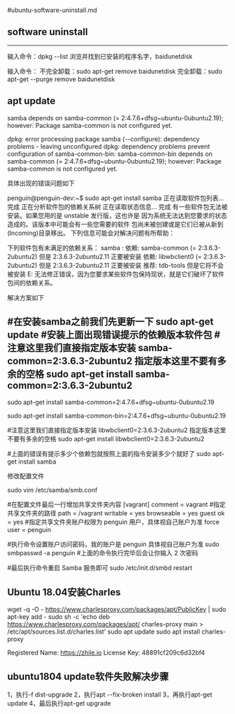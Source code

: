 #ubuntu-software-uninstall.md

## software uninstall
----
输入命令：dpkg --list 浏览并找到已安装的程序名字，baidunetdisk

输入命令：
不完全卸载：sudo apt-get remove baidunetdisk
完全卸载：sudo apt-get --purge remove baidunetdisk




## apt update

samba depends on samba-common (= 2:4.7.6+dfsg~ubuntu-0ubuntu2.19); however:
 Package samba-common is not configured yet.

 dpkg: error processing package samba (--configure):
 dependency problems - leaving unconfigured
 dpkg: dependency problems prevent configuration of samba-common-bin:
 samba-common-bin depends on samba-common (= 2:4.7.6+dfsg~ubuntu-0ubuntu2.19); however:
 Package samba-common is not configured yet.



具体出现的错误问题如下

penguin@penguin-dev:~$ sudo apt-get install samba
正在读取软件包列表... 完成
正在分析软件包的依赖关系树
正在读取状态信息... 完成
有一些软件包无法被安装。如果您用的是 unstable 发行版，这也许是
因为系统无法达到您要求的状态造成的。该版本中可能会有一些您需要的软件
包尚未被创建或是它们已被从新到(Incoming)目录移出。
下列信息可能会对解决问题有所帮助：

下列软件包有未满足的依赖关系：
 samba : 依赖: samba-common (= 2:3.6.3-2ubuntu2) 但是 2:3.6.3-2ubuntu2.11 正要被安装
         依赖: libwbclient0 (= 2:3.6.3-2ubuntu2) 但是 2:3.6.3-2ubuntu2.11 正要被安装
         推荐: tdb-tools 但是它将不会被安装
E: 无法修正错误，因为您要求某些软件包保持现状，就是它们破坏了软件包间的依赖关系。

  

解决方案如下

#在安装samba之前我们先更新一下
sudo apt-get update
#安装上面出现错误提示的依赖版本软件包
#注意这里我们直接指定版本安装 samba-common=2:3.6.3-2ubuntu2 指定版本这里不要有多余的空格
sudo apt-get install samba-common=2:3.6.3-2ubuntu2
------------------------------------------------------------------
sudo apt-get install samba-common=2:4.7.6+dfsg~ubuntu-0ubuntu2.19


sudo apt-get install samba-common-bin=2:4.7.6+dfsg~ubuntu-0ubuntu2.19


#注意这里我们直接指定版本安装 libwbclient0=2:3.6.3-2ubuntu2 指定版本这里不要有多余的空格
sudo apt-get install libwbclient0=2:3.6.3-2ubuntu2


#上面的错误有提示多少个依赖包就按照上面的指令安装多少个就好了
sudo apt-get install samba

   

修改配置文件

sudo vim /etc/samba/smb.conf

#在配置文件最后一行增加共享文件夹内容
[vagrant]
  comment = vagrant
  #指定共享文件夹的路径
  path = /vagrant
  writable = yes
  browseable = yes
  guest ok = yes
  #指定共享文件夹账户权限为 penguin 用户，具体视自己账户为准
  force user = penguin

#执行命令设置账户访问密码，我的账户是 penguin 具体视自己账户为准
sudo smbpasswd -a penguin
#上面的命令执行完毕后会让你输入 2 次密码

#最后执行命令重启 Samba 服务即可
sudo /etc/init.d/smbd restart


## Ubuntu 18.04安装Charles 

wget -q -O - https://www.charlesproxy.com/packages/apt/PublicKey | sudo apt-key add -
sudo sh -c 'echo deb https://www.charlesproxy.com/packages/apt/ charles-proxy main > /etc/apt/sources.list.d/charles.list'
sudo apt update
sudo apt install charles-proxy


Registered Name: https://zhile.io
License Key: 48891cf209c6d32bf4


## ubuntu1804 update软件失败解决步骤

1，执行-f dist-upgrade
2，执行apt --fix-broken install
3，再执行apt-get update
4，最后执行apt-get upgrade